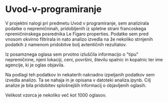 # Uvod-v-programiranje

V projektni nalogi pri predmetu Uvod v programiranje, sem analizirala podatke o nepremičninah, pridobljenih iz spletne strani francoskega npremičninskega posrednika Le Figaro properties. Podatke sem pred vnosom okvirno filtrirala in nato analizo izvedla na že nekoliko strnjenih podatkih z namenom pridobitve bolj avtentičnih rezultatov.

Iz posamznega oglasa sem prvotno izluščila informacijo o "tipu" nepremičnine, njeni lokaciji, ceni, površini, številu spalnic in kopalnic ter ime agencije, ki je oglas objavila.

Na podlagi teh podatkov in nekaterih naknadno izpeljanih podatkov sem izvedla analizo. Ta se nahaja in je opisana v datoteki analiza.ipynb. Cilj analize je bila pridobitev splošnejših informacij o objavljenih oglasih.

Velikost vzorca je nekoliko več kot 1000 oglasov.


